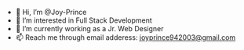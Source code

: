 - 👋 Hi, I’m @Joy-Prince
- 👀 I’m interested in Full Stack Development
- 🌱 I’m currently working as a Jr. Web Designer
- 📫 Reach me through email adderess: joyprince942003@gmail.com

<!---
prince-joy-prince/prince-joy-prince is a ✨ special ✨ repository because its `README.md` (this file) appears on your GitHub profile.
You can click the Preview link to take a look at your changes.
--->
